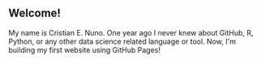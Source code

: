 ## Welcome!

My name is Cristian E. Nuno. One year ago I never knew about GitHub, R, Python, or any other data science related language or tool. Now, I'm building my first website using GitHub Pages!
